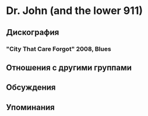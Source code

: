 # Dr. John (and the lower 911)



## Дискография

### "City That Care Forgot" 2008, Blues




## Отношения с другими группами


## Обсуждения


## Упоминания

